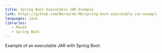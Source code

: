 ```yaml
---
title: Spring Boot Executable JAR Example
link: https://github.com/Bernardo-MG/spring-boot-executable-jar-example
languages: Java
libraries:
   - Maven
   - Spring Boot
---
```

Example of an executable JAR with Spring Boot.
